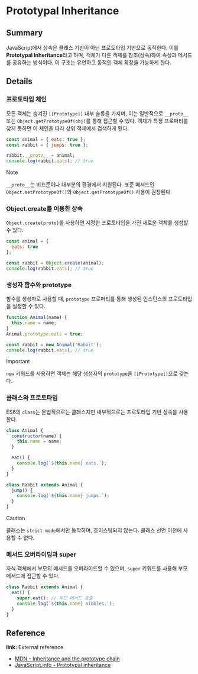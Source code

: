 # Prototypal Inheritance

## Summary
JavaScript에서 상속은 클래스 기반이 아닌 프로토타입 기반으로 동작한다. 이를 **Prototypal Inheritance**라고 하며, 객체가 다른 객체를 참조(상속)하여 속성과 메서드를 공유하는 방식이다. 이 구조는 유연하고 동적인 객체 확장을 가능하게 한다.

## Details

### 프로토타입 체인
모든 객체는 숨겨진 `[[Prototype]]` 내부 슬롯을 가지며, 이는 일반적으로 `__proto__` 또는 `Object.getPrototypeOf(obj)`를 통해 접근할 수 있다. 객체가 특정 프로퍼티를 찾지 못하면 이 체인을 따라 상위 객체에서 검색하게 된다.

```js
const animal = { eats: true };
const rabbit = { jumps: true };

rabbit.__proto__ = animal;
console.log(rabbit.eats); // true
```

> [!NOTE]
> `__proto__`는 비표준이나 대부분의 환경에서 지원된다. 표준 메서드인 `Object.setPrototypeOf()`와 `Object.getPrototypeOf()` 사용이 권장된다.

### Object.create를 이용한 상속
`Object.create(proto)`를 사용하면 지정한 프로토타입을 가진 새로운 객체를 생성할 수 있다.

```js
const animal = {
  eats: true
};

const rabbit = Object.create(animal);
console.log(rabbit.eats); // true
```

### 생성자 함수와 prototype
함수를 생성자로 사용할 때, `prototype` 프로퍼티를 통해 생성된 인스턴스의 프로토타입을 설정할 수 있다.

```js
function Animal(name) {
  this.name = name;
}
Animal.prototype.eats = true;

const rabbit = new Animal('Rabbit');
console.log(rabbit.eats); // true
```

> [!IMPORTANT]
> `new` 키워드를 사용하면 객체는 해당 생성자의 `prototype`을 `[[Prototype]]`으로 갖는다.

### 클래스와 프로토타입
ES6의 `class`는 문법적으로는 클래스지만 내부적으로는 프로토타입 기반 상속을 사용한다.

```js
class Animal {
  constructor(name) {
    this.name = name;
  }

  eat() {
    console.log(`${this.name} eats.`);
  }
}

class Rabbit extends Animal {
  jump() {
    console.log(`${this.name} jumps.`);
  }
}
```

> [!CAUTION]
> 클래스는 `strict mode`에서만 동작하며, 호이스팅되지 않는다. 클래스 선언 이전에 사용할 수 없다.

### 메서드 오버라이딩과 super
자식 객체에서 부모의 메서드를 오버라이드할 수 있으며, `super` 키워드를 사용해 부모 메서드에 접근할 수 있다.

```js
class Rabbit extends Animal {
  eat() {
    super.eat(); // 부모 메서드 호출
    console.log(`${this.name} nibbles.`);
  }
}
```

## Reference

**link:** External reference
- [MDN - Inheritance and the prototype chain](https://developer.mozilla.org/en-US/docs/Web/JavaScript/Guide/Inheritance_and_the_prototype_chain)
- [JavaScript.info - Prototypal inheritance](https://javascript.info/prototype-inheritance)
